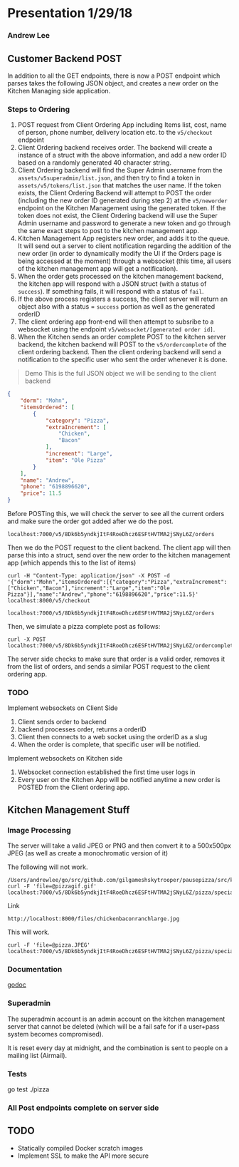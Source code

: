 # Presentation 1/29/18
### Andrew Lee

## Customer Backend POST
In addition to all the GET endpoints, there is now a POST endpoint which parses takes the following JSON object, and creates a new order on the Kitchen Managing side application.


### Steps to Ordering
1. POST request from Client Ordering App including Items list, cost, name of person, phone number, delivery location etc. to the `v5/checkout` endpoint
2. Client Ordering backend receives order. The backend will create a instance of a struct with the above information, and add a new order ID based on a randomly generated 40 character string.
3. Client Ordering backend will find the Super Admin username from the `assets/v5superadmin/list.json`, and then try to find a token in `assets/v5/tokens/list.json` that matches the user name. If the token exists, the Client Ordering Backend will attempt to POST the order (including the new order ID generated during step 2) at the `v5/neworder` endpoint on the Kitchen Management using the generated token. If the token does not exist, the Client Ordering backend will use the Super Admin username and password to generate a new token and go through the same exact steps to post to the kitchen management app.
4. Kitchen Management App registers new order, and adds it to the queue. It will send out a server to client notification regarding the addition of the new order (in order to dynamically modify the UI if the Orders page is being accessed at the moment) through a websocket (this time, all users of the kitchen management app will get a notification).
5. When the order gets processed on the kitchen management backend, the kitchen app will respond with a JSON struct (with a status of `success`). If something fails, it will respond with a status of `fail`.
6. If the above process registers a success, the client server will return an object also with a status = `success` portion as well as the generated orderID
7. The client ordering app front-end will then attempt to subsribe to a websocket using the endpoint `v5/websocket/[generated order id]`.
8. When the Kitchen sends an order complete POST to the kitchen server backend, the kitchen backend will POST to the `v5/ordercomplete` of the client ordering backend. Then the client ordering backend will send a notification to the specific user who sent the order whenever it is done.

> Demo
This is the full JSON object we will be sending to the client backend
```json
{
	"dorm": "Mohn",
	"itemsOrdered": [
		{
			"category": "Pizza",
			"extraIncrement": [
				"Chicken",
				"Bacon"
			],
			"increment": "Large",
			"item": "Ole Pizza"
		}
	],
	"name": "Andrew",
	"phone": "6198896620",
	"price": 11.5
}
```


Before POSTing this, we will check the server to see all the current orders and make sure the order got added after we do the post.


```
localhost:7000/v5/8Dk6b5yndkjItF4RoeDhcz6ESFtHVTMA2jSNyL6Z/orders
```

Then we do the POST request to the client backend.
The client app will then parse this into a struct, send over the new order to the kitchen management app (which appends this to the list of items)


```
curl -H "Content-Type: application/json" -X POST -d '{"dorm":"Mohn","itemsOrdered":[{"category":"Pizza","extraIncrement":["Chicken","Bacon"],"increment":"Large","item":"Ole Pizza"}],"name":"Andrew","phone":"6198896620","price":11.5}' localhost:8000/v5/checkout
```

```
localhost:7000/v5/8Dk6b5yndkjItF4RoeDhcz6ESFtHVTMA2jSNyL6Z/orders
```

Then, we simulate a pizza complete post as follows:

```
curl -X POST localhost:7000/v5/8Dk6b5yndkjItF4RoeDhcz6ESFtHVTMA2jSNyL6Z/ordercomplete/order_#
```

The server side checks to make sure that order is a valid order, removes it from the list of orders, and sends a similar POST request to the client ordering app.

### TODO
Implement websockets on Client Side
1. Client sends order to backend
2. backend processes order, returns a orderID
3. Client then connects to a web socket using the orderID as a slug
4. When the order is complete, that specific user will be notified.


Implement websockets on Kitchen side
1. Websocket connection established the first time user logs in
2. Every user on the Kitchen App will be notified anytime a new order is POSTED from the Client ordering app.

## Kitchen Management Stuff

### Image Processing



The server will take a valid JPEG or PNG and then convert it to a 500x500px JPEG (as well as create a monochromatic version of it)

The following will not work.
```
/Users/andrewlee/go/src/github.com/gilgameshskytrooper/pausepizza/src/kitchen_web_server/development/sendimage
curl -F 'file=@pizzagif.gif'  localhost:7000/v5/8Dk6b5yndkjItF4RoeDhcz6ESFtHVTMA2jSNyL6Z/pizza/specialty/Chicken_Bacon_Ranch_Pizza.Large
```

Link
```
http://localhost:8000/files/chickenbaconranchlarge.jpg
```

This will work.
```
curl -F 'file=@pizza.JPEG'  localhost:7000/v5/8Dk6b5yndkjItF4RoeDhcz6ESFtHVTMA2jSNyL6Z/pizza/specialty/Chicken_Bacon_Ranch_Pizza.Large
```

### Documentation
[godoc](https://godoc.org/github.com/gilgameshskytrooper/pausepizza/src/kitchen_web_server)

### Superadmin
The superadmin account is an admin account on the kitchen management server that cannot be deleted (which will be a fail safe for if a user+pass system becomes compromised).

It is reset every day at midnight, and the combination is sent to people on a mailing list (Airmail).

### Tests
go test ./pizza

### All Post endpoints complete on server side

## TODO
- Statically compiled Docker scratch images
- Implement SSL to make the API more secure

